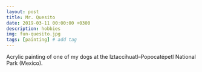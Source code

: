 ```yaml
---
layout: post
title: Mr. Quesito
date: 2019-03-11 00:00:00 +0300
description: hobbies
img: fun-quesito.jpg
tags: [painting] # add tag
---
```

Acrylic painting of one of my dogs at the Iztaccíhuatl–Popocatépetl National Park (Mexico).